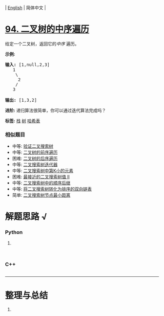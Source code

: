 | [English](README_EN.md) | 简体中文 |

# [94. 二叉树的中序遍历](https://leetcode-cn.com/problems/binary-tree-inorder-traversal)
<p>给定一个二叉树，返回它的<em>中序&nbsp;</em>遍历。</p>

<p><strong>示例:</strong></p>

<pre><strong>输入:</strong> [1,null,2,3]
   1
    \
     2
    /
   3

<strong>输出:</strong> [1,3,2]</pre>

<p><strong>进阶:</strong>&nbsp;递归算法很简单，你可以通过迭代算法完成吗？</p>

**标签:**  [栈](https://leetcode-cn.com/tag/stack) [树](https://leetcode-cn.com/tag/tree) [哈希表](https://leetcode-cn.com/tag/hash-table) 
 ### 相似题目
- 中等:	[验证二叉搜索树](https://leetcode-cn.com/problems/validate-binary-search-tree) 
- 中等:	[二叉树的前序遍历](https://leetcode-cn.com/problems/binary-tree-preorder-traversal) 
- 困难:	[二叉树的后序遍历](https://leetcode-cn.com/problems/binary-tree-postorder-traversal) 
- 中等:	[二叉搜索树迭代器](https://leetcode-cn.com/problems/binary-search-tree-iterator) 
- 中等:	[二叉搜索树中第K小的元素](https://leetcode-cn.com/problems/kth-smallest-element-in-a-bst) 
- 困难:	[最接近的二叉搜索树值 II](https://leetcode-cn.com/problems/closest-binary-search-tree-value-ii) 
- 中等:	[二叉搜索树中的顺序后继](https://leetcode-cn.com/problems/inorder-successor-in-bst) 
- 中等:	[将二叉搜索树转化为排序的双向链表](https://leetcode-cn.com/problems/convert-binary-search-tree-to-sorted-doubly-linked-list) 
- 简单:	[二叉搜索树节点最小距离](https://leetcode-cn.com/problems/minimum-distance-between-bst-nodes) 

# 解题思路 √

### Python

1. 

```python

```


```python

```

### C++

```cpp

```

---



# 整理与总结

1. 